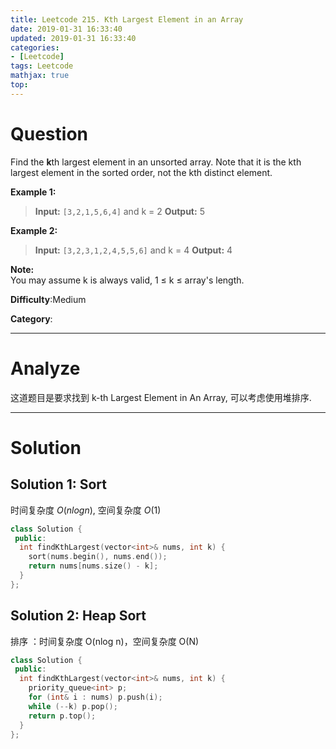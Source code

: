 ```yaml
---
title: Leetcode 215. Kth Largest Element in an Array
date: 2019-01-31 16:33:40
updated: 2019-01-31 16:33:40
categories: 
- [Leetcode]
tags: Leetcode
mathjax: true
top:
---
```


# Question

Find the  **k**th largest element in an unsorted array. Note that it is the kth largest element in the sorted order, not the kth distinct element.

**Example 1:**

> **Input:** `[3,2,1,5,6,4]` and k = 2
> **Output:** 5

**Example 2:**

> **Input:** `[3,2,3,1,2,4,5,5,6]` and k = 4
> **Output:** 4

**Note:**  
You may assume k is always valid, 1 ≤ k ≤ array's length.

**Difficulty**:Medium

**Category**:

<!-- more -->

------------

# Analyze

这道题目是要求找到 k-th Largest Element in An Array, 可以考虑使用堆排序.

------------

# Solution

## Solution 1: Sort

时间复杂度 $O(n log n)$, 空间复杂度 $O(1)$

```cpp
class Solution {
 public:
  int findKthLargest(vector<int>& nums, int k) {
    sort(nums.begin(), nums.end());
    return nums[nums.size() - k];
  }
};
```

## Solution 2: Heap Sort

排序 ：时间复杂度 O(nlog n)，空间复杂度 O(N)

```cpp
class Solution {
 public:
  int findKthLargest(vector<int>& nums, int k) {
    priority_queue<int> p;
    for (int& i : nums) p.push(i);
    while (--k) p.pop();
    return p.top();
  }
};
```